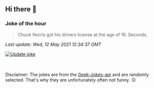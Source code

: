 ## Hi there 👋

### Joke of the hour
<!-- joke -->
>Chuck Norris got his drivers license at the age of 16. Seconds.
<!-- /joke -->

*Last update: Wed, 12 May 2021 12:34:37 GMT*

[![Update joke](https://github.com/nclskfm/nclskfm/actions/workflows/joke.yml/badge.svg)](https://github.com/nclskfm/nclskfm/actions/workflows/joke.yml)

<br><br>
Disclaimer: The jokes are from the [Geek-Jokes-api](https://github.com/sameerkumar18/geek-joke-api) and are randomly selected. That's why they are unfortunately often not funny. :D
